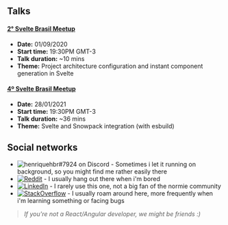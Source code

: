 ## Talks

#### [2° Svelte Brasil Meetup](https://www.youtube.com/watch?v=_izeIDmeq7g&t=2520s)

- **Date:** 01/09/2020
- **Start time:** 19:30PM GMT-3
- **Talk duration:** ~10 mins
- **Theme:** Project architecture configuration and instant component generation in Svelte

#### [4º Svelte Brasil Meetup](https://youtu.be/vDW_zVq5-vY?t=5320)

- **Date:** 28/01/2021
- **Start time:** 19:30PM GMT-3
- **Talk duration:** ~36 mins
- **Theme:** Svelte and Snowpack integration (with esbuild)

## Social networks

- ![henriquehbr#7924 on Discord](https://img.shields.io/badge/discord-henriquehbr%237924-%23738adb) - Sometimes i let it running on background, so you might find me rather easily there
- [![Reddit](https://img.shields.io/badge/Reddit-henriquehbr-%23FF4300)](http://reddit.com/r/henriquehbr) - I usually hang out there when i'm bored
- [![LinkedIn](https://img.shields.io/badge/LinkedIn-Henrique%20Borges-%230072b1)](https://www.linkedin.com/in/henrique-borges-ab2217156/) - I rarely use this one, not a big fan of the normie community
- [![StackOverflow](https://img.shields.io/badge/StackOverflow-henriquehbr-%23f48024)](https://stackoverflow.com/users/9182121/henriquehbr) - I usually roam around here, more frequently when i'm learning something or facing bugs

> _If you're not a React/Angular developer, we might be friends :)_
